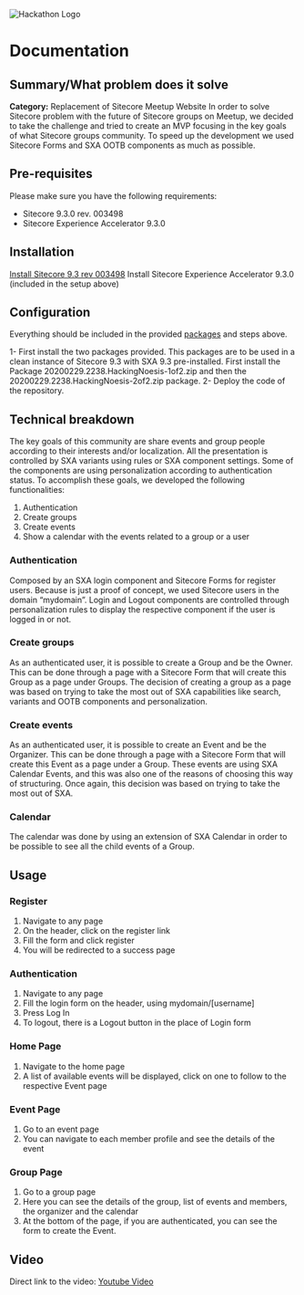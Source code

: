 ![Hackathon Logo](documentation/images/hackathon.png?raw=true "Hackathon Logo")
# Documentation
## Summary/What problem does it solve
**Category:** Replacement of Sitecore Meetup Website
In order to solve Sitecore problem with the future of Sitecore groups on Meetup, we decided to take the challenge and tried to create an MVP focusing in the key goals of what Sitecore groups community.
To speed up the development we used Sitecore Forms and SXA OOTB components as much as possible.

## Pre-requisites
Please make sure you have the following requirements:
+ Sitecore 9.3.0 rev. 003498 
+ Sitecore Experience Accelerator 9.3.0


## Installation
[Install Sitecore 9.3 rev 003498](https://dev.sitecore.net/~/media/A1BC9FD8B20841959EF5275A3C97A8F9.ashx)
Install Sitecore Experience Accelerator 9.3.0 (included in the setup above)

## Configuration
Everything should be included in the provided [packages](https://github.com/Sitecore-Hackathon/2020-Hacking-Noesis/tree/master/sc.package) and steps above.

1- First install the two packages provided. This packages are to be used in a clean instance of Sitecore 9.3 with SXA 9.3 pre-installed. First install the Package 20200229.2238.HackingNoesis-1of2.zip and then the 20200229.2238.HackingNoesis-2of2.zip package.
2- Deploy the code of the repository.
 
## Technical breakdown
The key goals of this community are share events and group people according to their interests and/or localization.
All the presentation is controlled by SXA variants using rules or SXA component settings. Some of the components are using personalization according to authentication status.
To accomplish these goals, we developed the following functionalities:
1. Authentication
2. Create groups
3. Create events
4. Show a calendar with the events related to a group or a user

### Authentication
Composed by an SXA login component and Sitecore Forms for register users.
Because is just a proof of concept, we used Sitecore users in the domain “mydomain”.
Login and Logout components are controlled through personalization rules to display the respective component if the user is logged in or not.

### Create groups
As an authenticated user, it is possible to create a Group and be the Owner.
This can be done through a page with a Sitecore Form that will create this Group as a page under Groups.
The decision of creating a group as a page was based on trying to take the most out of SXA capabilities like search, variants and OOTB components and personalization.

### Create events
As an authenticated user, it is possible to create an Event and be the Organizer.
This can be done through a page with a Sitecore Form that will create this Event as a page under a Group.
These events are using SXA Calendar Events, and this was also one of the reasons of choosing this way of structuring. Once again, this decision was based on trying to take the most out of SXA.

### Calendar
The calendar was done by using an extension of SXA Calendar in order to be possible to see all the child events of a Group.

## Usage
### Register
1. Navigate to any page
2. On the header, click on the register link
3. Fill the form and click register
4. You will be redirected to a success page

### Authentication
1. Navigate to any page
2. Fill the login form on the header, using mydomain/[username]
3. Press Log In
4. To logout, there is a Logout button in the place of Login form 

### Home Page
1. Navigate to the home page
2. A list of available events will be displayed, click on one to follow to the respective Event page

### Event Page
1. Go to an event page
2. You can navigate to each member profile and see the details of the event

### Group Page
1. Go to a group page
2. Here you can see the details of the group, list of events and members, the organizer and the calendar
3. At the bottom of the page, if you are authenticated, you can see the form to create the Event.

## Video
Direct link to the video: [Youtube Video](https://youtu.be/lXEAW7-w3Wc) 
